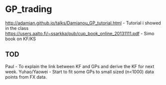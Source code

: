 # GP_trading

http://adamian.github.io/talks/Damianou_GP_tutorial.html - Tutorial i showed in the class
https://users.aalto.fi/~ssarkka/pub/cup_book_online_20131111.pdf - Simo book on KF/KS

## TOD

Paul - To explain the link between KF and GPs and derive the KF for next week.
Yuhao/Yaowei - Start to fit some GPs to small sized (n<1000) data points from FX data. 
